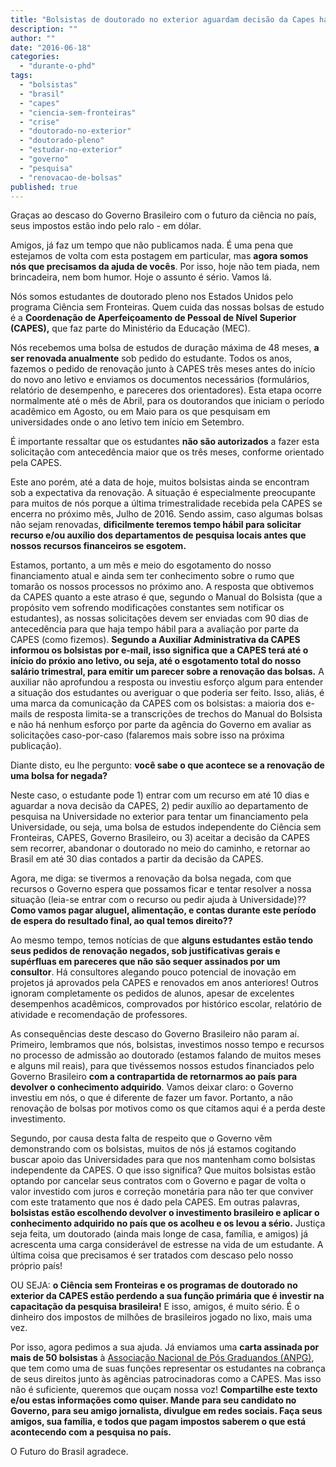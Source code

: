 ```yaml
---
title: "Bolsistas de doutorado no exterior aguardam decisão da Capes há mais de cinquenta dias e podem ficar sem recursos para necessidades básicas"
description: ""
author: ""
date: "2016-06-18"
categories: 
  - "durante-o-phd"
tags: 
  - "bolsistas"
  - "brasil"
  - "capes"
  - "ciencia-sem-fronteiras"
  - "crise"
  - "doutorado-no-exterior"
  - "doutorado-pleno"
  - "estudar-no-exterior"
  - "governo"
  - "pesquisa"
  - "renovacao-de-bolsas"
published: true
---
```


Graças ao descaso do Governo Brasileiro com o futuro da ciência no país,  seus impostos estão indo pelo ralo - em dólar.

Amigos, já faz um tempo que não publicamos nada. É uma pena que estejamos de volta com esta postagem em particular, mas **agora somos nós que precisamos da ajuda de vocês**. Por isso, hoje não tem piada, nem brincadeira, nem bom humor. Hoje o assunto é sério. Vamos lá.

Nós somos estudantes de doutorado pleno nos Estados Unidos pelo programa Ciência sem Fronteiras. Quem cuida das nossas bolsas de estudo é a **Coordenação de Aperfeiçoamento de Pessoal de Nível Superior (CAPES),** que faz parte do Ministério da Educação (MEC).

Nós recebemos uma bolsa de estudos de duração máxima de 48 meses, **a ser renovada anualmente** sob pedido do estudante. Todos os anos, fazemos o pedido de renovação junto à CAPES três meses antes do início do novo ano letivo e enviamos os documentos necessários (formulários, relatório de desempenho, e pareceres dos orientadores). Esta etapa ocorre normalmente até o mês de Abril, para os doutorandos que iniciam o período acadêmico em Agosto, ou em Maio para os que pesquisam em universidades onde o ano letivo tem início em Setembro.

É importante ressaltar que os estudantes **não são autorizados** a fazer esta solicitação com antecedência maior que os três meses, conforme orientado pela CAPES.

Este ano porém, até a data de hoje, muitos bolsistas ainda se encontram sob a expectativa da renovação. A situação é especialmente preocupante para muitos de nós porque a última trimestralidade recebida pela CAPES se encerra no próximo mês, Julho de 2016. Sendo assim, caso algumas bolsas não sejam renovadas, **dificilmente teremos tempo hábil para solicitar recurso e/ou auxílio dos departamentos de pesquisa locais antes que nossos recursos financeiros se esgotem.**

Estamos, portanto, a um mês e meio do esgotamento do nosso financiamento atual e ainda sem ter conhecimento sobre o rumo que tomarão os nossos processos no próximo ano. A resposta que obtivemos da CAPES quanto a este atraso é que, segundo o Manual do Bolsista (que a propósito vem sofrendo modificações constantes sem notificar os estudantes), as nossas solicitações devem ser enviadas com 90 dias de antecedência para que haja tempo hábil para a avaliação por parte da CAPES (como fizemos). **Segundo a Auxiliar Administrativa da CAPES informou os bolsistas por e-mail, isso significa que a CAPES terá até o início do próxio ano letivo, ou seja, até o esgotamento total do nosso salário trimestral, para emitir um parecer sobre a renovação das bolsas.** A auxiliar não aprofundou a resposta ou investiu esforço algum para entender a situação dos estudantes ou averiguar o que poderia ser feito. Isso, aliás, é uma marca da comunicação da CAPES com os bolsistas: a maioria dos e-mails de resposta limita-se a transcrições de trechos do Manual do Bolsista e não há nenhum esforço por parte da agência do Governo em avaliar as solicitações caso-por-caso (falaremos mais sobre isso na próxima publicação).

Diante disto, eu lhe pergunto: **você sabe o que acontece se a renovação de uma bolsa for negada?**

Neste caso, o estudante pode 1) entrar com um recurso em até 10 dias e aguardar a nova decisão da CAPES, 2) pedir auxílio ao departamento de pesquisa na Universidade no exterior para tentar um financiamento pela Universidade, ou seja, uma bolsa de estudos independente do Ciência sem Fronteiras, CAPES, Governo Brasileiro, ou 3) aceitar a decisão da CAPES sem recorrer, abandonar o doutorado no meio do caminho, e retornar ao Brasil em até 30 dias contados a partir da decisão da CAPES.

Agora, me diga: se tivermos a renovação da bolsa negada, com que recursos o Governo espera que possamos ficar e tentar resolver a nossa situação (leia-se entrar com o recurso ou pedir ajuda à Universidade)?? **Como vamos pagar aluguel, alimentação, e contas durante este período de espera do resultado final, ao qual temos direito??**

Ao mesmo tempo, temos notícias de que **alguns estudantes estão tendo seus pedidos de renovação negados, sob justificativas gerais e supérfluas em pareceres que não são sequer assinados por um consultor**. Há consultores alegando pouco potencial de inovação em projetos já aprovados pela CAPES e renovados em anos anteriores! Outros ignoram completamente os pedidos de alunos, apesar de excelentes desempenhos acadêmicos, comprovados por histórico escolar, relatório de atividade e recomendação de professores.

As consequências deste descaso do Governo Brasileiro não param aí. Primeiro, lembramos que nós, bolsistas, investimos nosso tempo e recursos no processo de admissão ao doutorado (estamos falando de muitos meses e alguns mil reais), para que tivéssemos nossos estudos financiados pelo Governo Brasileiro **com a contrapartida de retornarmos ao país para devolver o conhecimento adquirido**. Vamos deixar claro: o Governo investiu em nós, o que é diferente de fazer um favor. Portanto, a não renovação de bolsas por motivos como os que citamos aqui é a perda deste investimento.

Segundo, por causa desta falta de respeito que o Governo vêm demonstrando com os bolsistas, muitos de nós já estamos cogitando buscar apoio das Universidades para que nos mantenham como bolsistas independente da CAPES. O que isso significa? Que muitos bolsistas estão optando por cancelar seus contratos com o Governo e pagar de volta o valor investido com juros e correção monetária para não ter que conviver com este tratamento que nos é dado pela CAPES. Em outras palavras, **bolsistas estão escolhendo devolver o investimento brasileiro e aplicar o conhecimento adquirido no país que os acolheu e os levou a sério.** Justiça seja feita, um doutorado (ainda mais longe de casa, família, e amigos) já acrescenta uma carga considerável de estresse na vida de um estudante. A última coisa que precisamos é ser tratados com descaso pelo nosso próprio país!

OU SEJA: **o Ciência sem Fronteiras e os programas de doutorado no exterior da CAPES estão perdendo a sua função primária que é investir na capacitação da pesquisa brasileira!** E isso, amigos, é muito sério. É o dinheiro dos impostos de milhões de brasileiros jogado no lixo, mais uma vez.

Por isso, agora pedimos a sua ajuda. Já enviamos uma **carta assinada por mais de 50 bolsistas** à [Associação Nacional de Pós Graduandos (ANPG)](http://www.anpg.org.br), que tem como uma de suas funções representar os estudantes na cobrança de seus direitos junto às agências patrocinadoras como a CAPES. Mas isso não é suficiente, queremos que ouçam nossa voz!  **Compartilhe este texto e/ou estas informações como quiser.  Mande para seu candidato no Governo, para seu amigo jornalista, divulgue em redes sociais. Faça seus amigos, sua família, e todos que pagam impostos saberem o que está acontecendo com a pesquisa no país.**

O Futuro do Brasil agradece.
